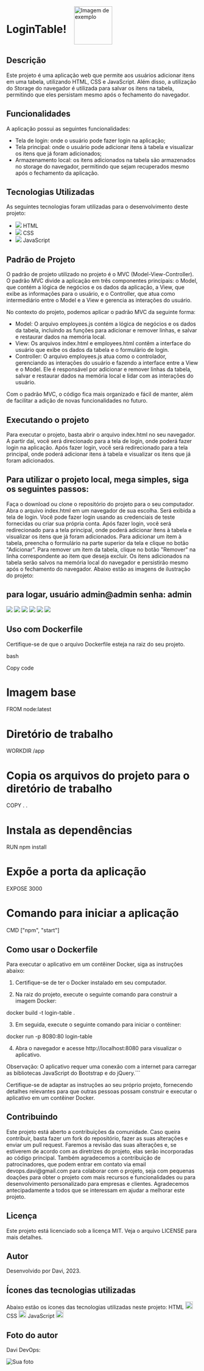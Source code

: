<div style="display:flex; align-items:center;">
  <h1 style="margin-right: 20px;">LoginTable!</h1>
  <img src="https://drive.google.com/uc?id=1D_F88e3pYhnT4jjCl0X6J8cHtJyl_r0a" alt="Imagem de exemplo" width="100" height="100">
</div>


<h2>Descrição</h2>

Este projeto é uma aplicação web que permite aos usuários adicionar itens em uma tabela, utilizando HTML, CSS e JavaScript. Além disso, a utilização do Storage do navegador é utilizada para salvar os itens na tabela, permitindo que eles persistam mesmo após o fechamento do navegador.

<h2>Funcionalidades</h2>

A aplicação possui as seguintes funcionalidades:

- Tela de login: onde o usuário pode fazer login na aplicação;
- Tela principal: onde o usuário pode adicionar itens à tabela e visualizar os itens que já foram adicionados;
- Armazenamento local: os itens adicionados na tabela são armazenados no storage do navegador, permitindo que sejam recuperados mesmo após o fechamento da aplicação.

<h2>Tecnologias Utilizadas</h2>

As seguintes tecnologias foram utilizadas para o desenvolvimento deste projeto:

- <img src="https://img.icons8.com/color/48/000000/html-5--v1.png"/> HTML
- <img src="https://img.icons8.com/color/48/000000/css3.png"/> CSS
- <img src="https://img.icons8.com/color/48/000000/javascript--v1.png"/> JavaScript

<h2>Padrão de Projeto</h2>

O padrão de projeto utilizado no projeto é o MVC (Model-View-Controller). O padrão MVC divide a aplicação em três componentes principais: o Model, que contém a lógica de negócios e os dados da aplicação, a View, que exibe as informações para o usuário, e o Controller, que atua como intermediário entre o Model e a View e gerencia as interações do usuário.

No contexto do projeto, podemos aplicar o padrão MVC da seguinte forma:

- Model: O arquivo employees.js contém a lógica de negócios e os dados da tabela, incluindo as funções para adicionar e remover linhas, e salvar e restaurar dados na memória local.
- View: Os arquivos index.html e employees.html contêm a interface do usuário que exibe os dados da tabela e o formulário de login.
- Controller: O arquivo employees.js atua como o controlador, gerenciando as interações do usuário e fazendo a interface entre a View e o Model. Ele é responsável por adicionar e remover linhas da tabela, salvar e restaurar dados na memória local e lidar com as interações do usuário.

Com o padrão MVC, o código fica mais organizado e fácil de manter, além de facilitar a adição de novas funcionalidades no futuro.

<h2>Executando o projeto</h2>

Para executar o projeto, basta abrir o arquivo index.html no seu navegador. A partir daí, você será direcionado para a tela de login, onde poderá fazer login na aplicação. Após fazer login, você será redirecionado para a tela principal, onde poderá adicionar itens à tabela e visualizar os itens que já foram adicionados.

<h2>Para utilizar o projeto local, mega simples, siga os seguintes passos:</h2>

Faça o download ou clone o repositório do projeto para o seu computador.
Abra o arquivo index.html em um navegador de sua escolha.
Será exibida a tela de login. Você pode fazer login usando as credenciais de teste fornecidas ou criar sua própria conta.
Após fazer login, você será redirecionado para a tela principal, onde poderá adicionar itens à tabela e visualizar os itens que já foram adicionados.
Para adicionar um item à tabela, preencha o formulário na parte superior da tela e clique no botão "Adicionar".
Para remover um item da tabela, clique no botão "Remover" na linha correspondente ao item que deseja excluir.
Os itens adicionados na tabela serão salvos na memória local do navegador e persistirão mesmo após o fechamento do navegador.
Abaixo estão as imagens de ilustração do projeto:

<h2>para logar, usuário admin@admin senha: admin</h2>
<img src="img/intro1.PNG">
<img src="img/introIndex.PNG">
<img src="img\intro2Index.png">
<img src="img\intro2.png">
<img src="img\intro3.PNG">
<img src="img\intro3Index.PNG">


<h2>Uso com Dockerfile</h2>

Certifique-se de que o arquivo Dockerfile esteja na raiz do seu projeto.

bash

Copy code
# Imagem base
FROM node:latest

# Diretório de trabalho
WORKDIR /app

# Copia os arquivos do projeto para o diretório de trabalho
COPY . .

# Instala as dependências
RUN npm install

# Expõe a porta da aplicação
EXPOSE 3000

# Comando para iniciar a aplicação
CMD ["npm", "start"]

## Como usar o Dockerfile

Para executar o aplicativo em um contêiner Docker, siga as instruções abaixo:

1. Certifique-se de ter o Docker instalado em seu computador.

2. Na raiz do projeto, execute o seguinte comando para construir a imagem Docker:

docker build -t login-table .

3. Em seguida, execute o seguinte comando para iniciar o contêiner:

docker run -p 8080:80 login-table

4. Abra o navegador e acesse http://localhost:8080 para visualizar o aplicativo.

Observação: O aplicativo requer uma conexão com a internet para carregar as bibliotecas JavaScript do Bootstrap e do jQuery.```

Certifique-se de adaptar as instruções ao seu próprio projeto, fornecendo detalhes relevantes para que outras pessoas possam construir e executar o aplicativo em um contêiner Docker.

<h2>Contribuindo</h2>
Este projeto está aberto a contribuições da comunidade. Caso queira contribuir, basta fazer um fork do repositório, fazer as suas alterações e enviar um pull request. Faremos a revisão das suas alterações e, se estiverem de acordo com as diretrizes do projeto, elas serão incorporadas ao código principal.
Também agradecemos a contribuição de patrocinadores, que podem entrar em contato via email devops.davi@gmail.com para colaborar com o projeto, seja com pequenas doações para obter o projeto com mais recursos e funcionalidades ou para desenvolvimento personalizado para empresas e clientes. Agradecemos antecipadamente a todos que se interessam em ajudar a melhorar este projeto.

<h2>Licença</h2>
Este projeto está licenciado sob a licença MIT. Veja o arquivo LICENSE para mais detalhes.
<h2>Autor</h2>
Desenvolvido por Davi, 2023.
<h2>Ícones das tecnologias utilizadas</h2>
Abaixo estão os ícones das tecnologias utilizadas neste projeto:
HTML <img src="https://cdn.jsdelivr.net/gh/devicons/devicon/icons/html5/html5-original.svg" width="20" height="20"/>
CSS <img src="https://cdn.jsdelivr.net/gh/devicons/devicon/icons/css3/css3-original.svg" width="20" height="20"/>
JavaScript <img src="https://cdn.jsdelivr.net/gh/devicons/devicon/icons/javascript/javascript-original.svg" width="20" height="20"/>
<h2>Foto do autor</h2>
<p>Davi DevOps:</p>
<img src="img/davi.jpg" alt="Sua foto">
